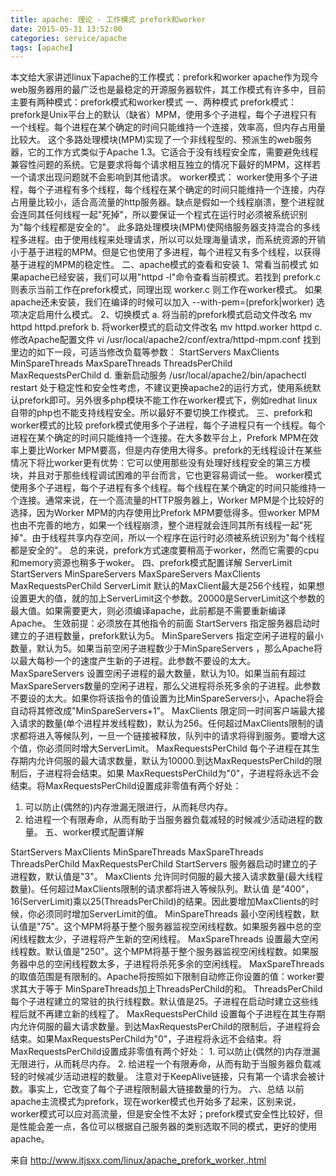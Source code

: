 ```yaml
---
title: apache: 理论 - 工作模式 prefork和worker
date: 2015-05-31 13:52:00
categories: service/apache
tags: [apache]
---
```


本文给大家讲述linux下apache的工作模式：prefork和worker
apache作为现今web服务器用的最广泛也是最稳定的开源服务器软件，其工作模式有许多中，目前主要有两种模式：prefork模式和worker模式
一、两种模式
prefork模式：
prefork是Unix平台上的默认（缺省）MPM，使用多个子进程，每个子进程只有一个线程。每个进程在某个确定的时间只能维持一个连接，效率高，但内存占用量比较大。
这个多路处理模块(MPM)实现了一个非线程型的、预派生的web服务器，它的工作方式类似于Apache 1.3。它适合于没有线程安全库，需要避免线程兼容性问题的系统。它是要求将每个请求相互独立的情况下最好的MPM，这样若一个请求出现问题就不会影响到其他请求。
worker模式：
worker使用多个子进程，每个子进程有多个线程，每个线程在某个确定的时间只能维持一个连接，内存占用量比较小，适合高流量的http服务器。缺点是假如一个线程崩溃，整个进程就会连同其任何线程一起"死掉"，所以要保证一个程式在运行时必须被系统识别为"每个线程都是安全的"。
此多路处理模块(MPM)使网络服务器支持混合的多线程多进程。由于使用线程来处理请求，所以可以处理海量请求，而系统资源的开销小于基于进程的MPM。但是它也使用了多进程，每个进程又有多个线程，以获得基于进程的MPM的稳定性。
二、apache模式的查看和安装
1、常看当前模式
如果apache已经安装，我们可以用"httpd -l"命令查看当前模式。若找到 prefork.c 则表示当前工作在prefork模式，同理出现 worker.c 则工作在worker模式。
如果apache还未安装，我们在编译的时候可以加入 --with-pem=(prefork|worker) 选项决定启用什么模式。
2、切换模式
a. 将当前的prefork模式启动文件改名
mv httpd httpd.prefork
b. 将worker模式的启动文件改名
mv httpd.worker httpd
c. 修改Apache配置文件
vi /usr/local/apache2/conf/extra/httpd-mpm.conf
找到里边的如下一段，可适当修改负载等参数：
<IfModule mpm_worker_module>
StartServers 
MaxClients 
MinSpareThreads 
MaxSpareThreads 
ThreadsPerChild 
MaxRequestsPerChild 
</IfModule>
d. 重新启动服务
/usr/local/apache2/bin/apachectl restart
处于稳定性和安全性考虑，不建议更换apache2的运行方式，使用系统默认prefork即可。另外很多php模块不能工作在worker模式下，例如redhat linux自带的php也不能支持线程安全。所以最好不要切换工作模式。
三、prefork和worker模式的比较
prefork模式使用多个子进程，每个子进程只有一个线程。每个进程在某个确定的时间只能维持一个连接。在大多数平台上，Prefork MPM在效率上要比Worker MPM要高，但是内存使用大得多。prefork的无线程设计在某些情况下将比worker更有优势：它可以使用那些没有处理好线程安全的第三方模块，并且对于那些线程调试困难的平台而言，它也更容易调试一些。
worker模式使用多个子进程，每个子进程有多个线程。每个线程在某个确定的时间只能维持一个连接。通常来说，在一个高流量的HTTP服务器上，Worker MPM是个比较好的选择，因为Worker MPM的内存使用比Prefork MPM要低得多。但worker MPM也由不完善的地方，如果一个线程崩溃，整个进程就会连同其所有线程一起"死掉"。由于线程共享内存空间，所以一个程序在运行时必须被系统识别为"每个线程都是安全的"。
总的来说，prefork方式速度要稍高于worker，然而它需要的cpu和memory资源也稍多于woker。
四、prefork模式配置详解
<IfModule mpm_prefork_module>
ServerLimit 
StartServers 
MinSpareServers 
MaxSpareServers 
MaxClients 
MaxRequestsPerChild 
</IfModule>
ServerLimit
默认的MaxClient最大是256个线程，如果想设置更大的值，就的加上ServerLimit这个参数。20000是ServerLimit这个参数的最大值。如果需要更大，则必须编译apache，此前都是不需要重新编译Apache。
生效前提：必须放在其他指令的前面
StartServers
指定服务器启动时建立的子进程数量，prefork默认为5。
MinSpareServers
指定空闲子进程的最小数量，默认为5。如果当前空闲子进程数少于MinSpareServers ，那么Apache将以最大每秒一个的速度产生新的子进程。此参数不要设的太大。
MaxSpareServers
设置空闲子进程的最大数量，默认为10。如果当前有超过MaxSpareServers数量的空闲子进程，那么父进程将杀死多余的子进程。此参数不要设的太大。如果你将该指令的值设置为比MinSpareServers小，Apache将会自动将其修改成"MinSpareServers+1"。
MaxClients
限定同一时间客户端最大接入请求的数量(单个进程并发线程数)，默认为256。任何超过MaxClients限制的请求都将进入等候队列，一旦一个链接被释放，队列中的请求将得到服务。要增大这个值，你必须同时增大ServerLimit。
MaxRequestsPerChild
每个子进程在其生存期内允许伺服的最大请求数量，默认为10000.到达MaxRequestsPerChild的限制后，子进程将会结束。如果 MaxRequestsPerChild为"0"，子进程将永远不会结束。将MaxRequestsPerChild设置成非零值有两个好处：
1. 可以防止(偶然的)内存泄漏无限进行，从而耗尽内存。
2. 给进程一个有限寿命，从而有助于当服务器负载减轻的时候减少活动进程的数量。
五、worker模式配置详解
<IfModule mpm_worker_module>
StartServers 
MaxClients 
MinSpareThreads 
MaxSpareThreads 
ThreadsPerChild 
MaxRequestsPerChild 
</IfModule>
StartServers
服务器启动时建立的子进程数，默认值是"3"。
MaxClients
允许同时伺服的最大接入请求数量(最大线程数量)。任何超过MaxClients限制的请求都将进入等候队列。默认值 是"400"，16(ServerLimit)乘以25(ThreadsPerChild)的结果。因此要增加MaxClients的时候，你必须同时增加ServerLimit的值。
MinSpareThreads
最小空闲线程数，默认值是"75"。这个MPM将基于整个服务器监视空闲线程数。如果服务器中总的空闲线程数太少，子进程将产生新的空闲线程。
MaxSpareThreads
设置最大空闲线程数。默认值是"250"。这个MPM将基于整个服务器监视空闲线程数。如果服务器中总的空闲线程数太多，子进程将杀死多余的空闲线程。 MaxSpareThreads的取值范围是有限制的。Apache将按照如下限制自动修正你设置的值：worker要求其大于等于 MinSpareThreads加上ThreadsPerChild的和。
ThreadsPerChild
每个子进程建立的常驻的执行线程数。默认值是25。子进程在启动时建立这些线程后就不再建立新的线程了。
MaxRequestsPerChild
设置每个子进程在其生存期内允许伺服的最大请求数量。到达MaxRequestsPerChild的限制后，子进程将会结束。如果MaxRequestsPerChild为"0"，子进程将永远不会结束。将MaxRequestsPerChild设置成非零值有两个好处：
1. 可以防止(偶然的)内存泄漏无限进行，从而耗尽内存。
2. 给进程一个有限寿命，从而有助于当服务器负载减轻的时候减少活动进程的数量。
注意对于KeepAlive链接，只有第一个请求会被计数。事实上，它改变了每个子进程限制最大链接数量的行为。
六、总结
以前apache主流模式为prefork，现在worker模式也开始多了起来，区别来说，worker模式可以应对高流量，但是安全性不太好；prefork模式安全性比较好，但是性能会差一点，各位可以根据自己服务器的类别选取不同的模式，更好的使用apache。
 
来自 <http://www.itjsxx.com/linux/apache_prefork_worker,.html> 
